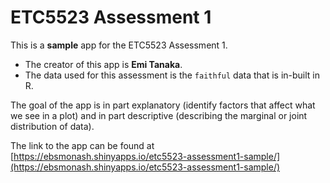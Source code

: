 
# ETC5523 Assessment 1

This is a **sample** app for the ETC5523 Assessment 1. 

* The creator of this app is **Emi Tanaka**.
* The data used for this assessment is the `faithful` data that is in-built in R. 

The goal of the app is in part explanatory (identify factors that affect what we see in a plot) and in part descriptive (describing the marginal or joint distribution of data).

The link to the app can be found at [https://ebsmonash.shinyapps.io/etc5523-assessment1-sample/](https://ebsmonash.shinyapps.io/etc5523-assessment1-sample/)
